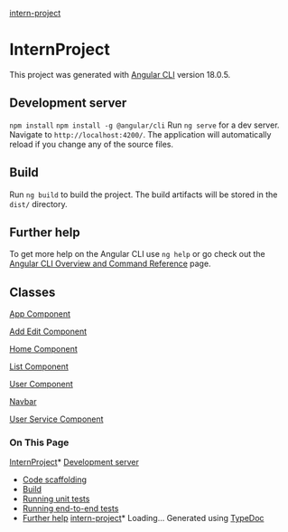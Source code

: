 
[intern\-project](README.md)

# InternProject

This project was generated with [Angular CLI](https://github.com/angular/angular-cli) version 18\.0\.5\.


## Development server
`npm install`
`npm install -g @angular/cli`
Run `ng serve` for a dev server. Navigate to `http://localhost:4200/`. The application will automatically reload if you change any of the source files.

## Build

Run `ng build` to build the project. The build artifacts will be stored in the `dist/` directory.

## Further help

To get more help on the Angular CLI use `ng help` or go check out the [Angular CLI Overview and Command Reference](https://angular.dev/tools/cli) page.


## Classes
[App Component](classes/app_app_component.AppComponent.md)

[Add Edit Component](classes/app_components_add_edit_user_add_edit_user_component.AddEditUserComponent.md)

[Home Component](classes/app_components_home_home_component.HomeComponent.md)

[List Component](classes/app_components_list_user_list_user_component.ListUserComponent.md)

[User Component](classes/app_components_user.User.md)

[Navbar](classes/app_navbar_navbar_component.NavbarComponent.md)

[User Service Component](classes/app_user_service.UserService.md)

### On This Page

[InternProject](#md:internproject)* [Development server](#md:development-server)
* [Code scaffolding](#md:code-scaffolding)
* [Build](#md:build)
* [Running unit tests](#md:running-unit-tests)
* [Running end\-to\-end tests](#md:running-end-to-end-tests)
* [Further help](#md:further-help)
[intern\-project](README.md)* Loading...
Generated using [TypeDoc](https://typedoc.org/)




